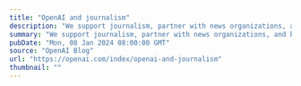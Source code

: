 ```yaml
---
title: "OpenAI and journalism"
description: "We support journalism, partner with news organizations, and believe The New York Times lawsuit is without merit."
summary: "We support journalism, partner with news organizations, and believe The New York Times lawsuit is without merit."
pubDate: "Mon, 08 Jan 2024 08:00:00 GMT"
source: "OpenAI Blog"
url: "https://openai.com/index/openai-and-journalism"
thumbnail: ""
---
```


